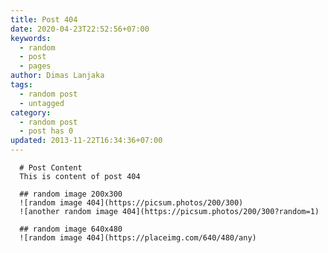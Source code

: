 ```yaml
---
title: Post 404
date: 2020-04-23T22:52:56+07:00
keywords:
  - random
  - post
  - pages
author: Dimas Lanjaka
tags:
  - random post
  - untagged
category:
  - random post
  - post has 0
updated: 2013-11-22T16:34:36+07:00
---
```


      # Post Content
      This is content of post 404

      ## random image 200x300
      ![random image 404](https://picsum.photos/200/300)
      ![another random image 404](https://picsum.photos/200/300?random=1)

      ## random image 640x480
      ![random image 404](https://placeimg.com/640/480/any)
      